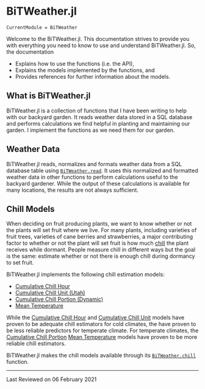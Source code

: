 
# BiTWeather.jl

```@meta
CurrentModule = BiTWeather
```

Welcome to the BiTWeather.jl. This documentation strives to provide you with everything you need to know to use and understand BiTWeather.jl. So, the documentation

- Explains how to use the functions (i.e. the API),
- Explains the models implemented by the functions, and
- Provides references for further information about the models.

## What is BiTWeather.jl

BiTWeather.jl is a collection of functions that I have been writing to help with our backyard garden. It reads weather data stored in a SQL database and performs calculations we find helpful in planting and maintaining our garden. I implement the functions as we need them for our garden.

## Weather Data

BiTWeather.jl reads, normalizes and formats weather data from a SQL database table using [`BiTWeather.read`](@ref). It uses this normalized and formatted weather data in other functions to perform calculations useful to the backyard gardener. While the output of these calculations is available for many locations, the results are not always sufficient.

## Chill Models

When deciding on fruit producing plants, we want to know whether or not the plants will set fruit where we live. For many plants, including varieties of fruit trees, varieties of cane berries and strawberries, a major contributing factor to whether or not the plant will set fruit is how much [chill](https://en.wikipedia.org/wiki/Chilling_requirement) the plant receives while dormant. People measure chill in different ways but the goal is the same: estimate whether or not there is enough chill during dormancy to set fruit.

BiTWeather.jl implements the following chill estimation models:

- [Cumulative Chill Hour](chill_CumulativeChillHour.md)
- [Cumulative Chill Unit (Utah)](chill_CumulativeChillUnit.md)
- [Cumulative Chill Portion (Dynamic)](chill_CumulativeChillPortion.md)
- [Mean Temperature](chill_MeanTemperature.md)

While the [Cumulative Chill Hour](chill_CumulativeChillHour.md) and [Cumulative Chill Unit](chill_CumulativeChillUnit.md) models have proven to be adequate chill estimators for cold climates, the have proven to be less reliable predictors for temperate climate. For temperate climates, the [Cumulative Chill Portion](chill_CumulativeChillPortion.md) [Mean Temperature](chill_MeanTemperature.md) models have proven to be more reliable chill estimators.

BiTWeather.jl makes the chill models available through its [`BiTWeather.chill`](@ref) function.

---

Last Reviewed on 06 February 2021
